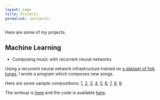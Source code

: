 ```yaml
---
layout: page
title: Projects
permalink: /projects/
---
```

Here are some of my projects.


## Machine Learning
<a name="rnn"></a>
*   Composing music with recurrent neural networks

Using a recurrent neural network infrastructure trained on [a dataset of folk tunes](https://github.com/jukedeck/nottingham-dataset), I wrote a program which composes new songs. 

Here are some sample compositions: [1](/assets/mp3/song2.mp3), [2](/assets/mp3/song4.mp3), [3](/assets/mp3/song5.mp3), [4](/assets/mp3/song6.mp3), [5](/assets/mp3/song7.mp3), [6](/assets/mp3/song8.mp3), [7](/assets/mp3/song10.mp3), [8](/assets/mp3/song11.mp3), [9](/assets/mp3/song12.mp3).

The writeup is [here](/assets/pdf/MusicRNN) and the code is available [here](https://github.com/aciupan/MUSIC_RNN).
